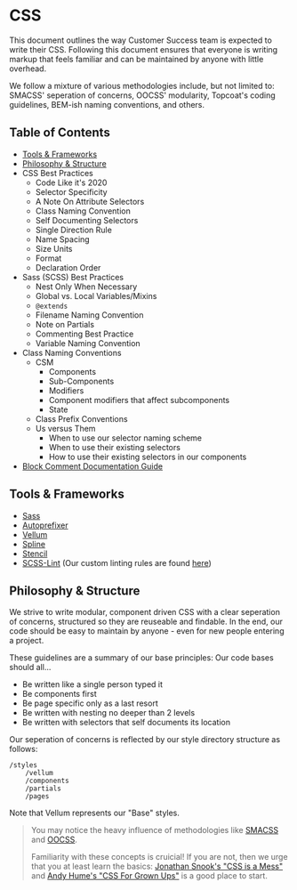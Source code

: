 # CSS

This document outlines the way Customer Success team is expected to write their CSS. Following this document ensures that everyone is writing markup that feels familiar and can be maintained by anyone with little overhead.

We follow a mixture of various methodologies include, but not limited to: SMACSS' seperation of concerns, OOCSS' modularity, Topcoat's coding guidelines, BEM-ish naming conventions, and others.


## Table of Contents

* [Tools & Frameworks](#tools--frameworks)
* [Philosophy & Structure](#philosophy--structure)
* CSS Best Practices
    * Code Like it's 2020
    * Selector Specificity
    * A Note On Attribute Selectors
    * Class Naming Convention
    * Self Documenting Selectors
    * Single Direction Rule
    * Name Spacing
    * Size Units
    * Format
    * Declaration Order
* Sass (SCSS) Best Practices
    * Nest Only When Necessary
    * Global vs. Local Variables/Mixins
    * `@extends`
    * Filename Naming Convention
    * Note on Partials
    * Commenting Best Practice
    * Variable Naming Convention
* Class Naming Conventions
    * CSM
        * Components
        * Sub-Components
        * Modifiers
        * Component modifiers that affect subcomponents
        * State
    * Class Prefix Conventions
    * Us versus Them
        * When to use our selector naming scheme
        * When to use their existing selectors
        * How to use their existing selectors in our components
* [Block Comment Documentation Guide](comments/Readme.md)


## Tools & Frameworks

* [Sass](http://sass-lang.com/)
* [Autoprefixer](https://github.com/ai/autoprefixer)
* [Vellum](https://github.com/mobify/vellum)
* [Spline](https://github.com/mobify/spline)
* [Stencil](https://github.com/mobify/stencil)
* [SCSS-Lint](https://github.com/causes/scss-lint) (Our custom linting rules are found [here](https://github.com/mobify/mobify-code-style/blob/update-css-style/css/.scss-lint.yml))


## Philosophy & Structure

We strive to write modular, component driven CSS with a clear seperation of concerns, structured so they are reuseable and findable. In the end, our code should be easy to maintain by anyone - even for new people entering a project.

These guidelines are a summary of our base principles: Our code bases should all...

* Be written like a single person typed it
* Be components first
* Be page specific only as a last resort
* Be written with nesting no deeper than 2 levels
* Be written with selectors that self documents its location

Our seperation of concerns is reflected by our style directory structure as follows:

```
/styles
    /vellum
    /components
    /partials
    /pages
```

Note that Vellum represents our "Base" styles.

> You may notice the heavy influence of methodologies like [SMACSS](http://smacss.com/) and [OOCSS](http://www.smashingmagazine.com/2011/12/12/an-introduction-to-object-oriented-css-oocss/).
>
> Familiarity with these concepts is cruicial! If you are not, then we urge that you at least learn the basics: [Jonathan Snook's "CSS is a Mess"](http://vimeo.com/99877232) and [Andy Hume's "CSS For Grown Ups"](http://lanyrd.com/2012/sxsw-interactive/spmqc/) is a good place to start.
